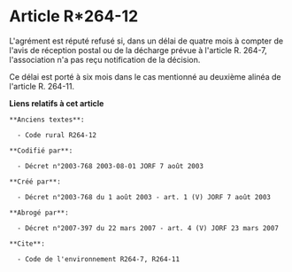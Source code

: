 # Article R*264-12

L'agrément est réputé refusé si, dans un délai de quatre mois à compter de l'avis de réception postal ou de la décharge
prévue à l'article R. 264-7, l'association n'a pas reçu notification de la décision.

Ce délai est porté à six mois dans le cas mentionné au deuxième alinéa de l'article R. 264-11.

**Liens relatifs à cet article**

	**Anciens textes**:

	  - Code rural R264-12

	**Codifié par**:

	  - Décret n°2003-768 2003-08-01 JORF 7 août 2003

	**Créé par**:

	  - Décret n°2003-768 du 1 août 2003 - art. 1 (V) JORF 7 août 2003

	**Abrogé par**:

	  - Décret n°2007-397 du 22 mars 2007 - art. 4 (V) JORF 23 mars 2007

	**Cite**:

	  - Code de l'environnement R264-7, R264-11
